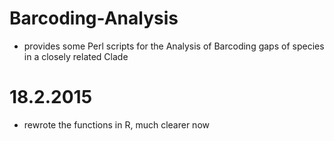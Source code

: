 Barcoding-Analysis
==================
* provides some Perl scripts for the Analysis of Barcoding gaps of species in a closely related Clade

# 18.2.2015
* rewrote the functions in R, much clearer now
